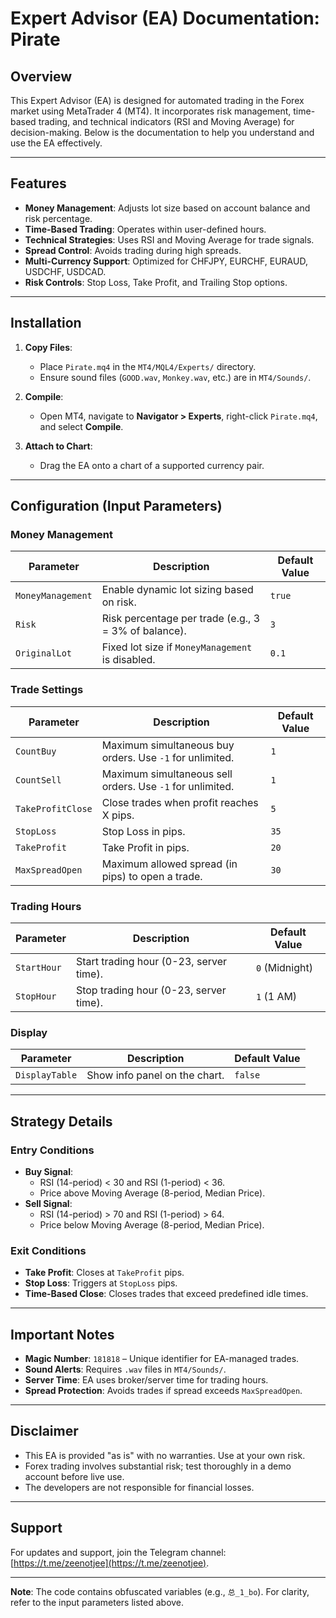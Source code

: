 # Expert Advisor (EA) Documentation: Pirate

## Overview
This Expert Advisor (EA) is designed for automated trading in the Forex market using MetaTrader 4 (MT4). It incorporates risk management, time-based trading, and technical indicators (RSI and Moving Average) for decision-making. Below is the documentation to help you understand and use the EA effectively.

---

## Features
- **Money Management**: Adjusts lot size based on account balance and risk percentage.
- **Time-Based Trading**: Operates within user-defined hours.
- **Technical Strategies**: Uses RSI and Moving Average for trade signals.
- **Spread Control**: Avoids trading during high spreads.
- **Multi-Currency Support**: Optimized for CHFJPY, EURCHF, EURAUD, USDCHF, USDCAD.
- **Risk Controls**: Stop Loss, Take Profit, and Trailing Stop options.

---

## Installation
1. **Copy Files**:
   - Place `Pirate.mq4` in the `MT4/MQL4/Experts/` directory.
   - Ensure sound files (`GOOD.wav`, `Monkey.wav`, etc.) are in `MT4/Sounds/`.

2. **Compile**:
   - Open MT4, navigate to **Navigator > Experts**, right-click `Pirate.mq4`, and select **Compile**.

3. **Attach to Chart**:
   - Drag the EA onto a chart of a supported currency pair.

---

## Configuration (Input Parameters)

### Money Management
| Parameter           | Description                                                                 | Default Value |
|---------------------|-----------------------------------------------------------------------------|---------------|
| `MoneyManagement`   | Enable dynamic lot sizing based on risk.                                    | `true`        |
| `Risk`              | Risk percentage per trade (e.g., 3 = 3% of balance).                       | `3`           |
| `OriginalLot`       | Fixed lot size if `MoneyManagement` is disabled.                           | `0.1`         |

### Trade Settings
| Parameter           | Description                                                                 | Default Value |
|---------------------|-----------------------------------------------------------------------------|---------------|
| `CountBuy`          | Maximum simultaneous buy orders. Use `-1` for unlimited.                   | `1`           |
| `CountSell`         | Maximum simultaneous sell orders. Use `-1` for unlimited.                  | `1`           |
| `TakeProfitClose`   | Close trades when profit reaches X pips.                                   | `5`           |
| `StopLoss`          | Stop Loss in pips.                                                         | `35`          |
| `TakeProfit`        | Take Profit in pips.                                                       | `20`          |
| `MaxSpreadOpen`     | Maximum allowed spread (in pips) to open a trade.                          | `30`          |

### Trading Hours
| Parameter           | Description                                                                 | Default Value |
|---------------------|-----------------------------------------------------------------------------|---------------|
| `StartHour`         | Start trading hour (0-23, server time).                                    | `0` (Midnight)|
| `StopHour`          | Stop trading hour (0-23, server time).                                     | `1` (1 AM)    |

### Display
| Parameter           | Description                                                                 | Default Value |
|---------------------|-----------------------------------------------------------------------------|---------------|
| `DisplayTable`      | Show info panel on the chart.                                              | `false`       |

---

## Strategy Details
### Entry Conditions
- **Buy Signal**:
  - RSI (14-period) < 30 and RSI (1-period) < 36.
  - Price above Moving Average (8-period, Median Price).
- **Sell Signal**:
  - RSI (14-period) > 70 and RSI (1-period) > 64.
  - Price below Moving Average (8-period, Median Price).

### Exit Conditions
- **Take Profit**: Closes at `TakeProfit` pips.
- **Stop Loss**: Triggers at `StopLoss` pips.
- **Time-Based Close**: Closes trades that exceed predefined idle times.

---

## Important Notes
- **Magic Number**: `181818` – Unique identifier for EA-managed trades.
- **Sound Alerts**: Requires `.wav` files in `MT4/Sounds/`.
- **Server Time**: EA uses broker/server time for trading hours.
- **Spread Protection**: Avoids trades if spread exceeds `MaxSpreadOpen`.

---

## Disclaimer
- This EA is provided "as is" with no warranties. Use at your own risk.
- Forex trading involves substantial risk; test thoroughly in a demo account before live use.
- The developers are not responsible for financial losses.

---

## Support
For updates and support, join the Telegram channel: [https://t.me/zeenotjee](https://t.me/zeenotjee).

---

**Note**: The code contains obfuscated variables (e.g., `总_1_bo`). For clarity, refer to the input parameters listed above.
